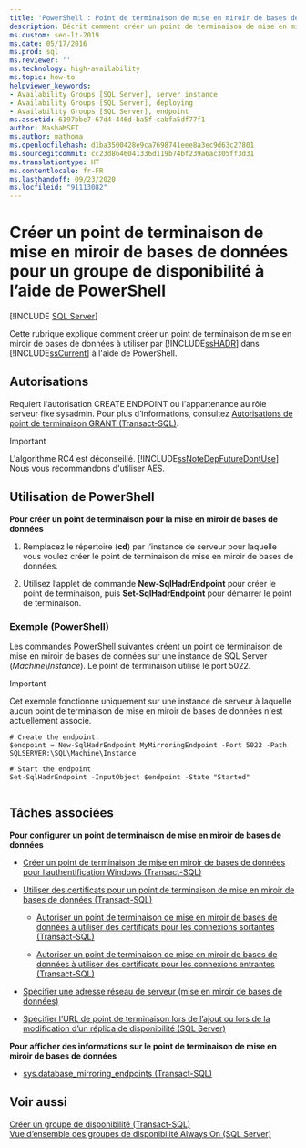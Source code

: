 ```yaml
---
title: 'PowerShell : Point de terminaison de mise en miroir de bases de données pour un groupe de disponibilité'
description: Décrit comment créer un point de terminaison de mise en miroir de bases de données pour un groupe de disponibilité Always On à l’aide de PowerShell.
ms.custom: seo-lt-2019
ms.date: 05/17/2016
ms.prod: sql
ms.reviewer: ''
ms.technology: high-availability
ms.topic: how-to
helpviewer_keywords:
- Availability Groups [SQL Server], server instance
- Availability Groups [SQL Server], deploying
- Availability Groups [SQL Server], endpoint
ms.assetid: 6197bbe7-67d4-446d-ba5f-cabfa5df77f1
author: MashaMSFT
ms.author: mathoma
ms.openlocfilehash: d1ba3500428e9ca7698741eee8a3ec9d63c27801
ms.sourcegitcommit: cc23d8646041336d119b74bf239a6ac305ff3d31
ms.translationtype: HT
ms.contentlocale: fr-FR
ms.lasthandoff: 09/23/2020
ms.locfileid: "91113082"
---
```

# <a name="create-a-database-mirroring-endpoint-for-an-availability-group-using-powershell"></a>Créer un point de terminaison de mise en miroir de bases de données pour un groupe de disponibilité à l’aide de PowerShell
[!INCLUDE [SQL Server](../../../includes/applies-to-version/sqlserver.md)]

  Cette rubrique explique comment créer un point de terminaison de mise en miroir de bases de données à utiliser par [!INCLUDE[ssHADR](../../../includes/sshadr-md.md)] dans [!INCLUDE[ssCurrent](../../../includes/sscurrent-md.md)] à l'aide de PowerShell.  
  

  
##  <a name="permissions"></a><a name="Permissions"></a> Autorisations  
 Requiert l'autorisation CREATE ENDPOINT ou l'appartenance au rôle serveur fixe sysadmin. Pour plus d’informations, consultez [Autorisations de point de terminaison GRANT &#40;Transact-SQL&#41;](../../../t-sql/statements/grant-endpoint-permissions-transact-sql.md).  

> [!IMPORTANT]  
>  L'algorithme RC4 est déconseillé. [!INCLUDE[ssNoteDepFutureDontUse](../../../includes/ssnotedepfuturedontuse-md.md)] Nous vous recommandons d'utiliser AES.  
  
##  <a name="using-powershell"></a><a name="PowerShellProcedure"></a> Utilisation de PowerShell  
 **Pour créer un point de terminaison pour la mise en miroir de bases de données**  
  
1.  Remplacez le répertoire (**cd**) par l’instance de serveur pour laquelle vous voulez créer le point de terminaison de mise en miroir de bases de données.  
  
2.  Utilisez l’applet de commande **New-SqlHadrEndpoint** pour créer le point de terminaison, puis **Set-SqlHadrEndpoint** pour démarrer le point de terminaison.  
  
###  <a name="example-powershell"></a><a name="PShellExample"></a> Exemple (PowerShell)  
 Les commandes PowerShell suivantes créent un point de terminaison de mise en miroir de bases de données sur une instance de SQL Server (*Machine*\\*Instance*). Le point de terminaison utilise le port 5022.  
  
> [!IMPORTANT]  
>  Cet exemple fonctionne uniquement sur une instance de serveur à laquelle aucun point de terminaison de mise en miroir de bases de données n'est actuellement associé.  
  
```  
# Create the endpoint.  
$endpoint = New-SqlHadrEndpoint MyMirroringEndpoint -Port 5022 -Path SQLSERVER:\SQL\Machine\Instance  
  
# Start the endpoint  
Set-SqlHadrEndpoint -InputObject $endpoint -State "Started"  
  
```  
  
##  <a name="related-tasks"></a><a name="RelatedTasks"></a> Tâches associées  
 **Pour configurer un point de terminaison de mise en miroir de bases de données**  
  
-   [Créer un point de terminaison de mise en miroir de bases de données pour l’authentification Windows &#40;Transact-SQL&#41;](../../../database-engine/database-mirroring/create-a-database-mirroring-endpoint-for-windows-authentication-transact-sql.md)  
  
-   [Utiliser des certificats pour un point de terminaison de mise en miroir de bases de données &#40;Transact-SQL&#41;](../../../database-engine/database-mirroring/use-certificates-for-a-database-mirroring-endpoint-transact-sql.md)  
  
    -   [Autoriser un point de terminaison de mise en miroir de bases de données à utiliser des certificats pour les connexions sortantes &#40;Transact-SQL&#41;](../../../database-engine/database-mirroring/database-mirroring-use-certificates-for-outbound-connections.md)  
  
    -   [Autoriser un point de terminaison de mise en miroir de bases de données à utiliser des certificats pour les connexions entrantes &#40;Transact-SQL&#41;](../../../database-engine/database-mirroring/database-mirroring-use-certificates-for-inbound-connections.md)  
  
-   [Spécifier une adresse réseau de serveur &#40;mise en miroir de bases de données&#41;](../../../database-engine/database-mirroring/specify-a-server-network-address-database-mirroring.md)  
  
-   [Spécifier l’URL de point de terminaison lors de l’ajout ou lors de la modification d’un réplica de disponibilité &#40;SQL Server&#41;](../../../database-engine/availability-groups/windows/specify-endpoint-url-adding-or-modifying-availability-replica.md)  
  
 **Pour afficher des informations sur le point de terminaison de mise en miroir de bases de données**  
  
-   [sys.database_mirroring_endpoints &#40;Transact-SQL&#41;](../../../relational-databases/system-catalog-views/sys-database-mirroring-endpoints-transact-sql.md)  
  
## <a name="see-also"></a>Voir aussi  
 [Créer un groupe de disponibilité &#40;Transact-SQL&#41;](../../../database-engine/availability-groups/windows/create-an-availability-group-transact-sql.md)   
 [Vue d’ensemble des groupes de disponibilité Always On (SQL Server)](../../../database-engine/availability-groups/windows/overview-of-always-on-availability-groups-sql-server.md)  
  
  
